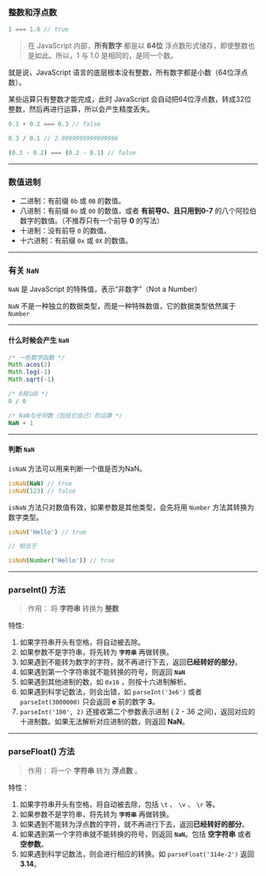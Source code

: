 ### 整数和浮点数

```JavaScript
1 === 1.0 // true
```

> 在 JavaScript 内部，**所有数字** 都是以 **64位** 浮点数形式储存，即使整数也是如此。所以，1 与 1.0 是相同的，是同一个数。

就是说，JavaScript 语言的底层根本没有整数，所有数字都是小数（64位浮点数）。

某些运算只有整数才能完成，此时 JavaScript 会自动把64位浮点数，转成32位整数，然后再进行运算，所以会产生精度丢失。

```JavaScript
0.1 + 0.2 === 0.3 // false

0.3 / 0.1 // 2.9999999999999996

(0.3 - 0.2) === (0.2 - 0.1) // false
```

---

### 数值进制

- 二进制：有前缀 `0b` 或 `0B` 的数值。
- 八进制：有前缀 `0o` 或 `0O` 的数值，或者 **有前导0、且只用到0-7** 的八个阿拉伯数字的数值。（不推荐只有一个前导 **0** 的写法）
- 十进制：没有前导 `0` 的数值。
- 十六进制：有前缀 `0x` 或 `0X` 的数值。

---

### 有关 `NaN`

`NaN` 是 JavaScript 的特殊值，表示“非数字”（Not a Number）

`NaN` 不是一种独立的数据类型，而是一种特殊数值，它的数据类型依然属于 `Number`

---

#### 什么时候会产生 `NaN`

```JavaScript
/* 一些数学函数 */
Math.acos(2)
Math.log(-1)
Math.sqrt(-1)

/* 0除以0 */
0 / 0

/* NaN与任何数（包括它自己）的运算 */
NaN + 1
```

---

#### 判断 `NaN`

`isNaN` 方法可以用来判断一个值是否为NaN。

```JavaScript
isNaN(NaN) // true
isNaN(123) // false
```

`isNaN` 方法只对数值有效，如果参数是其他类型，会先将用 `Number` 方法其转换为数字类型。

```JavaScript
isNaN('Hello') // true

// 相当于

isNaN(Number('Hello')) // true
```

---

### parseInt() 方法

> 作用： 将 **字符串** 转换为 **整数**

特性:

1. 如果字符串开头有空格，将自动被去除。
1. 如果参数不是字符串，将先转为 **`字符串`** 再做转换。
1. 如果遇到不能转为数字的字符，就不再进行下去，返回**已经转好的部分**。
1. 如果遇到第一个字符串就不能转换的符号，则返回 **`NaN`**
1. 如果遇到其他进制的数，如  `0x16` ，则按十六进制解析。
1. 如果遇到科学记数法，则会出错，如 `parseInt('3e6')` 或者 `parseInt(3000000)` 只会返回 **e** 前的数字 **3**。
1. `parseInt('100', 2)` 还接收第二个参数表示进制 ( 2 - 36 之间)，返回对应的十进制数。如果无法解析对应进制的数，则返回 **NaN**。

---

### parseFloat() 方法

> 作用： 将一个 **字符串** 转为 **浮点数** 。

特性：

1. 如果字符串开头有空格，将自动被去除，包括 `\t` 、 `\v` 、 `\r` 等。
1. 如果参数不是字符串，将先转为 **`字符串`** 再做转换。
1. 如果遇到不能转为浮点数的字符，就不再进行下去，返回**已经转好的部分**。
1. 如果遇到第一个字符串就不能转换的符号，则返回 **`NaN`**。包括 **空字符串** 或者 **空参数**。
1. 如果遇到科学记数法，则会进行相应的转换。如 `parseFloat('314e-2')` 返回 **3.14**。